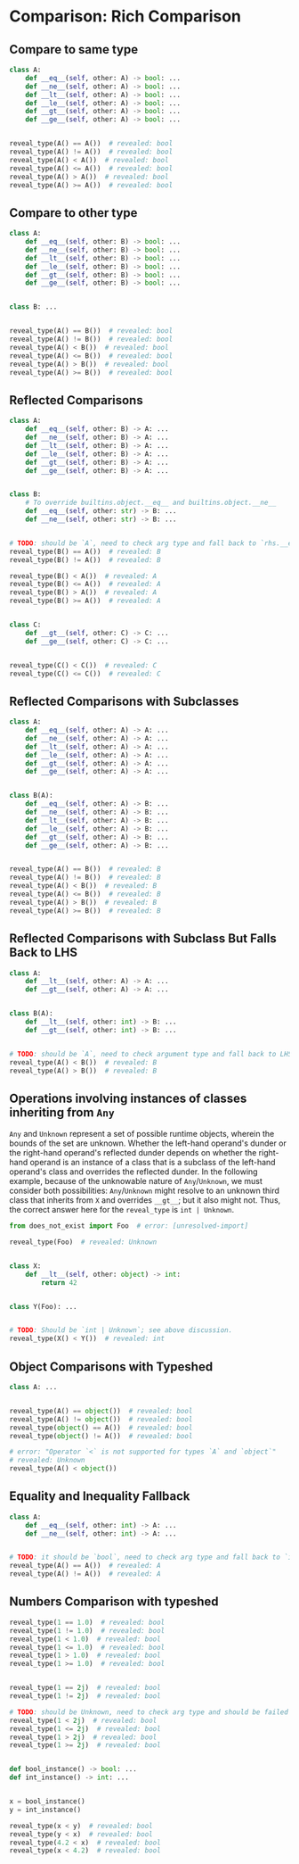 # Comparison: Rich Comparison

## Compare to same type

```py
class A:
    def __eq__(self, other: A) -> bool: ...
    def __ne__(self, other: A) -> bool: ...
    def __lt__(self, other: A) -> bool: ...
    def __le__(self, other: A) -> bool: ...
    def __gt__(self, other: A) -> bool: ...
    def __ge__(self, other: A) -> bool: ...


reveal_type(A() == A())  # revealed: bool
reveal_type(A() != A())  # revealed: bool
reveal_type(A() < A())  # revealed: bool
reveal_type(A() <= A())  # revealed: bool
reveal_type(A() > A())  # revealed: bool
reveal_type(A() >= A())  # revealed: bool
```

## Compare to other type

```py
class A:
    def __eq__(self, other: B) -> bool: ...
    def __ne__(self, other: B) -> bool: ...
    def __lt__(self, other: B) -> bool: ...
    def __le__(self, other: B) -> bool: ...
    def __gt__(self, other: B) -> bool: ...
    def __ge__(self, other: B) -> bool: ...


class B: ...


reveal_type(A() == B())  # revealed: bool
reveal_type(A() != B())  # revealed: bool
reveal_type(A() < B())  # revealed: bool
reveal_type(A() <= B())  # revealed: bool
reveal_type(A() > B())  # revealed: bool
reveal_type(A() >= B())  # revealed: bool
```

## Reflected Comparisons

```py
class A:
    def __eq__(self, other: B) -> A: ...
    def __ne__(self, other: B) -> A: ...
    def __lt__(self, other: B) -> A: ...
    def __le__(self, other: B) -> A: ...
    def __gt__(self, other: B) -> A: ...
    def __ge__(self, other: B) -> A: ...


class B:
    # To override builtins.object.__eq__ and builtins.object.__ne__
    def __eq__(self, other: str) -> B: ...
    def __ne__(self, other: str) -> B: ...


# TODO: should be `A`, need to check arg type and fall back to `rhs.__eq__` and `rhs.__ne__`
reveal_type(B() == A())  # revealed: B
reveal_type(B() != A())  # revealed: B

reveal_type(B() < A())  # revealed: A
reveal_type(B() <= A())  # revealed: A
reveal_type(B() > A())  # revealed: A
reveal_type(B() >= A())  # revealed: A


class C:
    def __gt__(self, other: C) -> C: ...
    def __ge__(self, other: C) -> C: ...


reveal_type(C() < C())  # revealed: C
reveal_type(C() <= C())  # revealed: C
```

## Reflected Comparisons with Subclasses

```py
class A:
    def __eq__(self, other: A) -> A: ...
    def __ne__(self, other: A) -> A: ...
    def __lt__(self, other: A) -> A: ...
    def __le__(self, other: A) -> A: ...
    def __gt__(self, other: A) -> A: ...
    def __ge__(self, other: A) -> A: ...


class B(A):
    def __eq__(self, other: A) -> B: ...
    def __ne__(self, other: A) -> B: ...
    def __lt__(self, other: A) -> B: ...
    def __le__(self, other: A) -> B: ...
    def __gt__(self, other: A) -> B: ...
    def __ge__(self, other: A) -> B: ...


reveal_type(A() == B())  # revealed: B
reveal_type(A() != B())  # revealed: B
reveal_type(A() < B())  # revealed: B
reveal_type(A() <= B())  # revealed: B
reveal_type(A() > B())  # revealed: B
reveal_type(A() >= B())  # revealed: B
```

## Reflected Comparisons with Subclass But Falls Back to LHS

```py
class A:
    def __lt__(self, other: A) -> A: ...
    def __gt__(self, other: A) -> A: ...


class B(A):
    def __lt__(self, other: int) -> B: ...
    def __gt__(self, other: int) -> B: ...


# TODO: should be `A`, need to check argument type and fall back to LHS method
reveal_type(A() < B())  # revealed: B
reveal_type(A() > B())  # revealed: B
```

## Operations involving instances of classes inheriting from `Any`

`Any` and `Unknown` represent a set of possible runtime objects, wherein the
bounds of the set are unknown. Whether the left-hand operand's dunder or the
right-hand operand's reflected dunder depends on whether the right-hand operand
is an instance of a class that is a subclass of the left-hand operand's class
and overrides the reflected dunder. In the following example, because of the
unknowable nature of `Any`/`Unknown`, we must consider both possibilities:
`Any`/`Unknown` might resolve to an unknown third class that inherits from `X`
and overrides `__gt__`; but it also might not. Thus, the correct answer here
for the `reveal_type` is `int | Unknown`.

```py
from does_not_exist import Foo  # error: [unresolved-import]

reveal_type(Foo)  # revealed: Unknown


class X:
    def __lt__(self, other: object) -> int:
        return 42


class Y(Foo): ...


# TODO: Should be `int | Unknown`; see above discussion.
reveal_type(X() < Y())  # revealed: int
```

## Object Comparisons with Typeshed

```py
class A: ...


reveal_type(A() == object())  # revealed: bool
reveal_type(A() != object())  # revealed: bool
reveal_type(object() == A())  # revealed: bool
reveal_type(object() != A())  # revealed: bool

# error: "Operator `<` is not supported for types `A` and `object`"
# revealed: Unknown
reveal_type(A() < object())
```

## Equality and Inequality Fallback

```py
class A:
    def __eq__(self, other: int) -> A: ...
    def __ne__(self, other: int) -> A: ...


# TODO: it should be `bool`, need to check arg type and fall back to `is` and `is not`
reveal_type(A() == A())  # revealed: A
reveal_type(A() != A())  # revealed: A
```

## Numbers Comparison with typeshed

```py
reveal_type(1 == 1.0)  # revealed: bool
reveal_type(1 != 1.0)  # revealed: bool
reveal_type(1 < 1.0)  # revealed: bool
reveal_type(1 <= 1.0)  # revealed: bool
reveal_type(1 > 1.0)  # revealed: bool
reveal_type(1 >= 1.0)  # revealed: bool


reveal_type(1 == 2j)  # revealed: bool
reveal_type(1 != 2j)  # revealed: bool

# TODO: should be Unknown, need to check arg type and should be failed
reveal_type(1 < 2j)  # revealed: bool
reveal_type(1 <= 2j)  # revealed: bool
reveal_type(1 > 2j)  # revealed: bool
reveal_type(1 >= 2j)  # revealed: bool


def bool_instance() -> bool: ...
def int_instance() -> int: ...


x = bool_instance()
y = int_instance()

reveal_type(x < y)  # revealed: bool
reveal_type(y < x)  # revealed: bool
reveal_type(4.2 < x)  # revealed: bool
reveal_type(x < 4.2)  # revealed: bool
```
